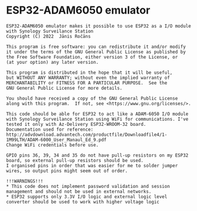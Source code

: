 # ESP32-ADAM6050 emulator
    ESP32-ADAM6050 emulator makes it possible to use ESP32 as a I/O module with Synology Surveilance Station
    Copyright (C) 2022  Jānis Ročāns

    This program is free software: you can redistribute it and/or modify
    it under the terms of the GNU General Public License as published by
    the Free Software Foundation, either version 3 of the License, or
    (at your option) any later version.

    This program is distributed in the hope that it will be useful,
    but WITHOUT ANY WARRANTY; without even the implied warranty of
    MERCHANTABILITY or FITNESS FOR A PARTICULAR PURPOSE.  See the
    GNU General Public License for more details.

    You should have received a copy of the GNU General Public License
    along with this program.  If not, see <https://www.gnu.org/licenses/>.

	This code should be able for ESP32 to act like a ADAM-6050 I/O module with Synology Surveilance Station using WiFi for communications. I've tested it only with Az-Delivery ESP32-WROOM-32 board.
    Documentation used for reference: http://advdownload.advantech.com/productfile/Downloadfile4/1-1M99LTH/ADAM-6000_User_Manaul_Ed_9.pdf
    Change WiFi credentials before use.

    GPIO pins 36, 39, 34 and 35 do not have pull-up resistors on my ESP32 board, so external pull-up resistors should be used.
    I organised pins in order that was easier for me to solder jumper wires, so output pins might seem out of order.

    !!!WARNINGS!!!
    * This code does not implement password validation and session management and should not be used in external networks.
    * ESP32 supports only 3.3V I/O logic and external logic level converter should be used to work with higher voltage logic
